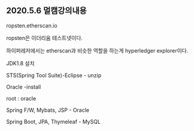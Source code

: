 ## 2020.5.6 멀캠강의내용

ropsten.etherscan.io



ropsten은 이더리움 테스트넷이다.



하이퍼레저에서는 etherscan과 비슷한 역할을 하는게 hyperledger explorer이다.







JDK1.8 설치

STS(Spring Tool Suite)-Eclipse - unzip

Oracle -install

root : oracle

Spring F/W, Mybats, JSP - Oracle

Spring Boot, JPA, Thymeleaf - MySQL





